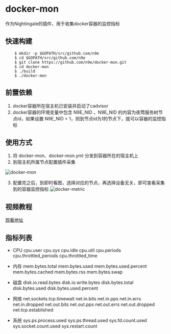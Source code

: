 # docker-mon 
作为Nightingale的插件，用于收集docker容器的监控指标

## 快速构建 
```
    $ mkdir -p $GOPATH/src/github.com/n9e
    $ cd $GOPATH/src/github.com/n9e
    $ git clone https://github.com/n9e/docker-mon.git
    $ cd docker-mon
    $ ./build
    $ ./docker-mon
```

## 前置依赖
1. docker容器所在宿主机已安装并启动了cadvisor
2. docker容器的环境变量中包含 N9E_NID ，N9E_NID 的内容为夜莺服务树节点id，如果设置 N9E_NID = 1，则到节点id为1的节点下，就可以容器的监控指标

## 使用方式
1. 将 docker-mon、docker-mon.yml 分发到容器所在的宿主机上
2. 到宿主机所属节点配置插件采集

![docker-mon](https://s3-gz01.didistatic.com/n9e-pub/image/docker.png)

3. 配置完之后，到即时看图，选择对应的节点，再选择设备无关，即可查看采集到的容器监控指标
![docker-metric](https://s3-gz01.didistatic.com/n9e-pub/image/docker_metric.png)

## 视频教程
[观看地址](https://s3-gz01.didistatic.com/n9e-pub/video/n9e-docker-mon.mp4)

## 指标列表

- CPU
cpu.user
cpu.sys
cpu.idle
cpu.util
cpu.periods
cpu.throttled_periods
cpu.throttled_time

- 内存
mem.bytes.total
mem.bytes.used
mem.bytes.used.percent
mem.bytes.cached
mem.bytes.rss
mem.bytes.swap

- 磁盘
disk.io.read.bytes
disk.io.write.bytes	
disk.bytes.total
disk.bytes.used
disk.bytes.used.percent

- 网络
net.sockets.tcp.timewait
net.in.bits
net.in.pps
net.in.errs
net.in.dropped
net.out.bits
net.out.pps
net.out.errs
net.out.dropped
net.tcp.established

- 系统
sys.ps.process.used
sys.ps.thread.used
sys.fd.count.used
sys.socket.count.used
sys.restart.count



